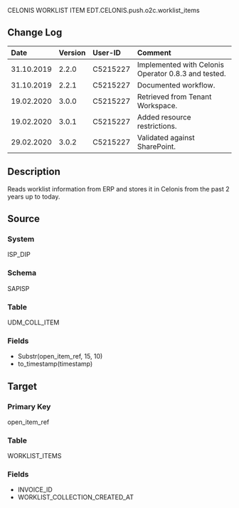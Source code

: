 CELONIS WORKLIST ITEM
EDT.CELONIS.push.o2c.worklist_items


## Change Log
|   Date        |   Version |   User-ID     |   Comment     |
|   :--         |   :--     |   :--         |   :--         |
|   31.10.2019  |   2.2.0   |   C5215227    |   Implemented with Celonis Operator 0.8.3 and tested.    |
|   31.10.2019  |   2.2.1   |   C5215227    |   Documented workflow.    |
|   19.02.2020  |   3.0.0   |   C5215227    |   Retrieved from Tenant Workspace.    |
|   19.02.2020  |   3.0.1   |   C5215227    |   Added resource restrictions.    |
|   29.02.2020  |   3.0.2   |   C5215227    |   Validated against SharePoint.    |


## Description
Reads worklist information from ERP and stores it in Celonis from the past 2 years up to today.


## Source

### System
ISP_DIP

### Schema
SAPISP

### Table
UDM_COLL_ITEM

### Fields
- Substr(open_item_ref, 15, 10)
- to_timestamp(timestamp)


## Target

### Primary Key
open_item_ref

### Table
WORKLIST_ITEMS

### Fields
- INVOICE_ID
- WORKLIST_COLLECTION_CREATED_AT